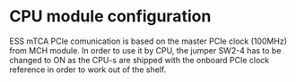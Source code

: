 # CPU module configuration
ESS mTCA PCIe comunication is based on the master PCIe clock (100MHz) from MCH module. In order to use it by CPU, the jumper SW2-4 has to be changed to ON as the CPU-s are shipped with the onboard PCIe clock reference in order to work out of the shelf.
